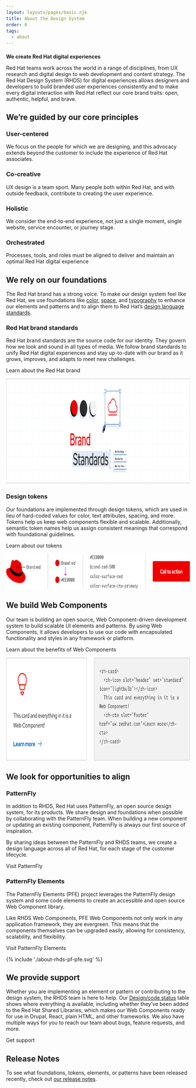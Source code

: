 ```yaml
---
layout: layouts/pages/basic.njk
title: About the Design System
order: 0
tags:
  - about
---
```


<style data-helmet>
  .red-heading { 
    color: var(--rh-color-text-brand-on-light);
    font-size: var(--rh-font-size-heading-xl);
  }

  rh-card rh-icon { 
    --rh-icon-size: var(--rh-size-icon-07);
    color: var(--rh-color-icon-primary);
    width: var(--rh-icon-size);
  }

  .intro h2 {
    font-size: var(--rh-font-size-heading-xl);
    color: var(--rh-color-text-brand);
  }
</style>

<script data-helmet type="module">
  import '@rhds/elements/rh-icon/rh-icon.js';
  import '@rhds/elements/rh-card/rh-card.js';
</script>

<section class="intro">

## We create Red Hat digital experiences

Red Hat teams work across the world in a range of disciplines, from UX research 
and digital design to web development and content strategy. The Red Hat Design 
System (RHDS) for digital experiences allows designers and developers to build 
branded user experiences consistently and to make every digital interaction with 
Red Hat reflect our core brand traits: open, authentic, helpful, and brave.

</section>

## We’re guided by our core principles

<div class="grid sm-two-columns">
  <rh-card>
    <rh-icon slot="header" set="standard" icon="community-people"></rh-icon>
    <h3 slot="header">User-centered</h3>
    <p>We focus on the people for which we are designing, and this advocacy extends beyond the customer to include the experience of Red Hat associates.</p>
  </rh-card>
  <rh-card>
    <rh-icon slot="header" set="standard" icon="handshake"></rh-icon>
    <h3 slot="header">Co-creative</h3>
    <p>UX design is a team sport. Many people both within Red Hat, and with outside feedback, contribute to creating the user experience.</p>
  </rh-card>
  <rh-card>
    <rh-icon slot="header" set="standard" icon="architect"></rh-icon>
    <h3 slot="header">Holistic</h3>
    <p>We consider the end-to-end experience, not just a single moment, single website, service encounter, or journey stage.</p>
  </rh-card>
  <rh-card>
    <rh-icon slot="header" set="standard" icon="management-and-automation"></rh-icon>
    <h3 slot="header">Orchestrated</h3>
    <p>Processes, tools, and roles must be aligned to deliver and maintain an optimal Red Hat digital experience</p>
  </rh-card>
</div>

## We rely on our foundations

The Red Hat brand has a strong voice. To make our design system feel like Red 
Hat, we use foundations like [color](/foundations/color/), 
[space](/foundations/spacing/), and [typography](/foundations/typography/) to 
enhance our elements and patterns and to align them to Red Hat’s [design 
language standards](https://www.redhat.com/en/about/brand/standards).

### Red Hat brand standards

Red Hat brand standards are the source code for our identity. They govern how we 
look and sound in all types of media. We follow brand standards to unify Red Hat 
digital experiences and stay up-to-date with our brand as it grows, improves, 
and adapts to meet new challenges.

<rh-cta href="https://www.redhat.com/en/about/brand/standards">Learn about the Red Hat brand</rh-cta>

<uxdot-example variant="full" no-border alignment="left" width-adjustment="1140px">
 <img src="../assets/about/about-rhds-brand-standards.png"
      alt="the words 'brand standards' framed by elements and shapes in Red Hat colors"
      width="1140"
      height="286">
</uxdot-example>

### Design tokens

Our foundations are implemented through design tokens, which are used in lieu of 
hard-coded values for color, text attributes, spacing, and more. Tokens help us 
keep web components flexible and scalable. Additionally, semantic token names 
help us assign consistent meanings that correspond with foundational guidelines.

<rh-cta href="/tokens/">Learn about our tokens</rh-cta>

<uxdot-example color-palette="lightest" width-adjustment="807px">
 <img src="/tokens/images/design-tokens-intro.png"
      alt="Flow showing how a color like brand red becomes a token, how it is named, and how it is applied to a call to action"
      width="807"
      height="96">
</uxdot-example>

## We build Web Components

Our team is building an open source, Web Component-driven development system to 
build scalable UI elements and patterns. By using Web Components, it allows 
developers to use our code with encapsulated functionality and styles in any 
framework or platform.

<rh-cta href="/get-started/developers/#about-web-components">Learn about the benefits of Web Components</rh-cta>

<uxdot-example width-adjustment="820px">
 <img src="../assets/about/about-rhds-web-components.svg"
      alt="Example of a card next to the Web Component's code"
      width="820"
      height="281">
</uxdot-example>

## We look for opportunities to align

### PatternFly

In addition to RHDS, Red Hat uses PatternFly, an open source design system, for 
its products. We share design and foundations when possible by collaborating 
with the PatternFly team. When building a new component or updating an existing 
component, PatternFly is always our first source of inspiration. 

By sharing ideas between the PatternFly and RHDS teams, we create a design 
language across all of Red Hat, for each stage of the customer lifecycle.

<rh-cta href="https://www.patternfly.org/">Visit PatternFly</rh-cta>

### PatternFly Elements

The PatternFly Elements (PFE) project leverages the PatternFly design system and 
some code elements to create an accessible and open source Web Component 
library. 

Like RHDS Web Components, PFE Web Components not only work in any application 
framework, they are evergreen. This means that the components themselves can be 
upgraded easily, allowing for consistency, scalability, and flexibility.

<rh-cta href="https://patternflyelements.org/">Visit PatternFly Elements</rh-cta>

<uxdot-example width-adjustment="558px">
{% include './about-rhds-pf-pfe.svg' %}
</uxdot-example>

## We provide support

Whether you are implementing an element or pattern or contributing to the design 
system, the RHDS team is here to help. Our [Design/code status][dcs] table shows 
where everything is available, including whether they’ve been added to the Red 
Hat Shared Libraries, which makes our Web Components ready for use in Drupal, 
React, plain HTML, and other frameworks. We also have multiple ways for you to 
reach our team about bugs, feature requests, and more.

<rh-cta href="/support/">Get support</rh-cta>

<uxdot-feedback>
  <h2>Release Notes</h2>
  <p>To see what foundations, tokens, elements, or patterns have been released recently, check out <a href="/about/release-notes">our release notes</a>.</p>
</uxdot-feedback>

[dcs]: /design-code-status/
